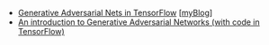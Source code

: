 - [Generative Adversarial Nets in TensorFlow](http://blog.evjang.com/2016/06/generative-adversarial-nets-in.html) [[myBlog](http://blog.csdn.net/xiaohu2022/article/details/54234263)]  
- [An introduction to Generative Adversarial Networks (with code in TensorFlow)](http://blog.aylien.com/introduction-generative-adversarial-networks-code-tensorflow/)
